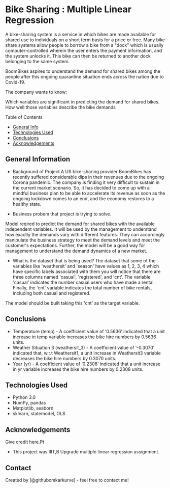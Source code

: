 # Bike Sharing : Multiple Linear Regression

A bike-sharing system is a service in which bikes are made available for shared use to individuals on a short term basis for a price or free. Many bike share systems allow people to borrow a bike from a "dock" which is usually computer-controlled wherein the user enters the payment information, and the system unlocks it. This bike can then be returned to another dock belonging to the same system.

BoomBikes aspires to understand the demand for shared bikes among the people after this ongoing quarantine situation ends across the nation due to Covid-19.

 The company wants to know:

   Which variables are significant in predicting the demand for shared bikes.
   How well those variables describe the bike demands

 Table of Contents
* [General Info](#general-information)
* [Technologies Used](#technologies-used)
* [Conclusions](#conclusions)
* [Acknowledgements](#acknowledgements)

<!-- You can include any other section that is pertinent to your problem -->

## General Information

- Background of Project
  A US bike-sharing provider BoomBikes has recently suffered considerable dips in their revenues due to the ongoing Corona pandemic. The company is finding it very difficult to sustain in the current market scenario. So, it has decided to come up with a mindful business plan to be able to accelerate its revenue as soon as the ongoing lockdown comes to an end, and the economy restores to a healthy state. 

- Business probem that project is trying to solve.

Model reqired to predict the demand for shared bikes with the available independent variables. It will be used by the management to understand how exactly the demands vary with different features. They can accordingly manipulate the business strategy to meet the demand levels and meet the customer's expectations. Further, the model will be a good way for management to understand the demand dynamics of a new market. 

- What is the dataset that is being used?
The dataset that some of the variables like 'weathersit' and 'season' have values as 1, 2, 3, 4 which have specific labels associated with them
you will notice that there are three columns named 'casual', 'registered', and 'cnt'. The variable 'casual' indicates the number casual users who have made a rental.
Finally, the 'cnt' variable indicates the total number of bike rentals, including both casual and registered.

The model should be built taking this 'cnt' as the target variable.

<!-- You don't have to answer all the questions - just the ones relevant to your project. -->

## Conclusions
- Temperature (temp) - A coefficient value of ‘0.5636’ indicated that a unit increase in temp variable increases the bike hire numbers by 0.5636 units.
- Weather Situation 3 (weathersit_3) - A coefficient value of ‘-0.3070’ indicated that, w.r.t Weathersit1, a unit increase in Weathersit3 variable decreases the bike hire numbers by 0.3070 units.
- Year (yr) - A coefficient value of ‘0.2308’ indicated that a unit increase in yr variable increases the bike hire numbers by 0.2308 units.

<!-- You don't have to answer all the questions - just the ones relevant to your project. -->


## Technologies Used
- Python 3.0
- NumPy, pandas
- Matplotlib, seaborn
- sklearn, statemodel, OLS
<!-- As the libraries versions keep on changing, it is recommended to mention the version of library used in this project -->

## Acknowledgements
Give credit here.Pt
- This project was IIIT,B Upgrade multiple linear regression assignment.


## Contact
Created by [@githubomkarkurve] - feel free to contact me!

